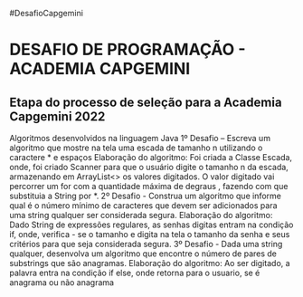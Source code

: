 #DesafioCapgemini
<h1>DESAFIO DE PROGRAMAÇÃO - ACADEMIA CAPGEMINI</h1>
<h2>Etapa do processo de seleção para a Academia Capgemini 2022<br></h2>
Algoritmos desenvolvidos na linguagem Java
1º Desafio – Escreva um algoritmo que mostre na tela uma escada de tamanho n utilizando o caractere * e espaços
Elaboração do algoritmo: Foi criada a Classe Escada, onde, foi criado Scanner para que o usuário digite o tamanho n da escada, armazenando em ArrayList<> os valores digitados. O valor digitado vai percorrer um for com a quantidade máxima de degraus , fazendo com que substituia a String por *.
2º Desafio - Construa um algoritmo que informe qual é o número mínimo de caracteres que devem ser adicionados para uma string qualquer ser considerada segura.
Elaboração do algoritmo: Dado String de expressões regulares, as senhas digitas entram na condição if, onde, verifica - se o tamanho e digita na tela o tamanho da senha e seus critérios para que seja considerada segura.
3º Desafio - Dada uma string qualquer, desenvolva um algoritmo que encontre o número de pares de substrings que são anagramas.
Elaboração do algoritmo: Ao ser digitado, a palavra entra na condição if else, onde retorna para o usuario, se é anagrama ou não anagrama

